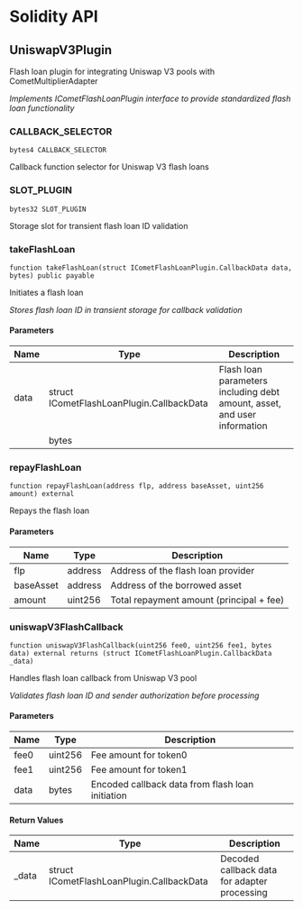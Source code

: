 # Solidity API

## UniswapV3Plugin

Flash loan plugin for integrating Uniswap V3 pools with CometMultiplierAdapter

_Implements ICometFlashLoanPlugin interface to provide standardized flash loan functionality_

### CALLBACK_SELECTOR

```solidity
bytes4 CALLBACK_SELECTOR
```

Callback function selector for Uniswap V3 flash loans

### SLOT_PLUGIN

```solidity
bytes32 SLOT_PLUGIN
```

Storage slot for transient flash loan ID validation

### takeFlashLoan

```solidity
function takeFlashLoan(struct ICometFlashLoanPlugin.CallbackData data, bytes) public payable
```

Initiates a flash loan

_Stores flash loan ID in transient storage for callback validation_

#### Parameters

| Name | Type                                      | Description                                                              |
| ---- | ----------------------------------------- | ------------------------------------------------------------------------ |
| data | struct ICometFlashLoanPlugin.CallbackData | Flash loan parameters including debt amount, asset, and user information |
|      | bytes                                     |                                                                          |

### repayFlashLoan

```solidity
function repayFlashLoan(address flp, address baseAsset, uint256 amount) external
```

Repays the flash loan

#### Parameters

| Name      | Type    | Description                              |
| --------- | ------- | ---------------------------------------- |
| flp       | address | Address of the flash loan provider       |
| baseAsset | address | Address of the borrowed asset            |
| amount    | uint256 | Total repayment amount (principal + fee) |

### uniswapV3FlashCallback

```solidity
function uniswapV3FlashCallback(uint256 fee0, uint256 fee1, bytes data) external returns (struct ICometFlashLoanPlugin.CallbackData _data)
```

Handles flash loan callback from Uniswap V3 pool

_Validates flash loan ID and sender authorization before processing_

#### Parameters

| Name | Type    | Description                                      |
| ---- | ------- | ------------------------------------------------ |
| fee0 | uint256 | Fee amount for token0                            |
| fee1 | uint256 | Fee amount for token1                            |
| data | bytes   | Encoded callback data from flash loan initiation |

#### Return Values

| Name   | Type                                      | Description                                  |
| ------ | ----------------------------------------- | -------------------------------------------- |
| \_data | struct ICometFlashLoanPlugin.CallbackData | Decoded callback data for adapter processing |
